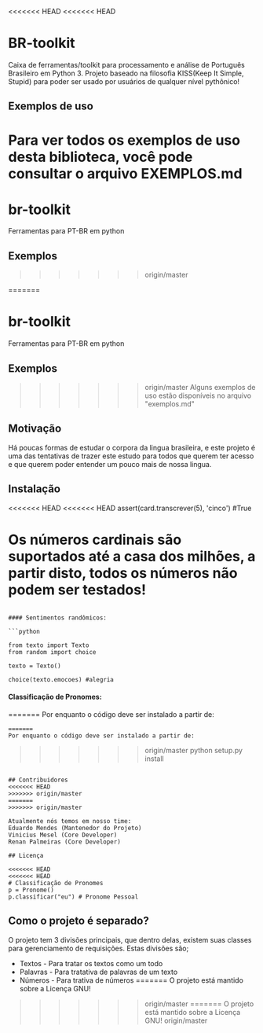 <<<<<<< HEAD
<<<<<<< HEAD
# BR-toolkit
Caixa de ferramentas/toolkit para processamento e análise de Português Brasileiro em Python 3. Projeto baseado na filosofia KISS(Keep It Simple, Stupid) para poder ser usado por usuários de qualquer nível pythônico!

## Exemplos de uso

Para ver todos os exemplos de uso desta biblioteca, você pode consultar o arquivo EXEMPLOS.md
=======
# br-toolkit
Ferramentas para PT-BR em python

## Exemplos
>>>>>>> origin/master

=======
# br-toolkit
Ferramentas para PT-BR em python

## Exemplos

>>>>>>> origin/master
Alguns exemplos de uso estão disponíveis no arquivo "exemplos.md"

## Motivação

Há poucas formas de estudar o corpora da lingua brasileira, e este projeto é uma das tentativas de trazer este estudo para todos que querem ter acesso e que querem poder entender um pouco mais de nossa lingua.

## Instalação

<<<<<<< HEAD
<<<<<<< HEAD
assert(card.transcrever(5), 'cinco') #True

# Os números cardinais são suportados até a casa dos milhões, a partir disto, todos os números não podem ser testados!
```

#### Sentimentos randômicos:

```python

from texto import Texto
from random import choice

texto = Texto()

choice(texto.emocoes) #alegria
```

#### Classificação de Pronomes:
=======
Por enquanto o código deve ser instalado a partir de:
```
=======
Por enquanto o código deve ser instalado a partir de:
```
>>>>>>> origin/master
python setup.py install
```

## Contribuidores
<<<<<<< HEAD
>>>>>>> origin/master
=======
>>>>>>> origin/master

Atualmente nós temos em nosso time:
Eduardo Mendes (Mantenedor do Projeto)
Vinicius Mesel (Core Developer)
Renan Palmeiras (Core Developer)

## Licença

<<<<<<< HEAD
<<<<<<< HEAD
# Classificação de Pronomes
p = Pronome()
p.classificar("eu") # Pronome Pessoal

```

## Como o projeto é separado?

O projeto tem 3 divisões principais, que dentro delas, existem suas classes para gerenciamento de requisições. Estas divisões são;
- Textos - Para tratar os textos como um todo
- Palavras - Para tratativa de palavras de um texto
- Números - Para trativa de números
=======
O projeto está mantido sobre a Licença GNU!
>>>>>>> origin/master
=======
O projeto está mantido sobre a Licença GNU!
>>>>>>> origin/master
